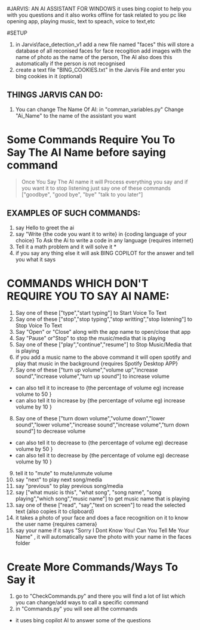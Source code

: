 #JARVIS: AN AI ASSISTANT FOR WINDOWS
it uses bing copiot to help you with you questions and it also works offline for task related to you pc like opening app, playing music, text to speach, voice to text,etc

#SETUP
1. in Jarvis\face_detection_v1 add a new file named "faces" this will store a database of all reconised faces for face recogition add images with the name of photo as the name of the person, The AI also does this automatically if the person is not recognised
2. create a text file "BING_COOKIES.txt" in the Jarvis File and enter you bing cookies in it (optional)

## THINGS JARVIS CAN DO:
1. You can change The Name Of AI: in "comman_variables.py" Change "Ai_Name" to the name of the assistant you want

# Some Commands Require You To Say The AI Name before saying command
> Once You Say The AI name it will Process everything you say and if you want it to stop listening just say one of these commands ["goodbye", "good bye", "bye" "talk to you later"]

## EXAMPLES OF SUCH COMMANDS:
1. say Hello to greet the ai
2. say "Write {the code you want it to write} in {coding language of your choice} To Ask the Ai to write a code in any language {requires internet}
3. Tell it a math problem and it will solve it  *
4. if you say any thing else it will ask BING COPILOT for the answer and tell you what it says

# COMMANDS WHICH DON'T REQUIRE YOU TO SAY AI NAME:
1. Say one of these ["type","start typing"] to Start Voice To Text
2. Say one of these ["stop","stop typing","stop writting","stop listening"] to Stop Voice To Text
3. Say "Open" or "Close" along with the app name to open/close that app
4. Say "Pause" or"Stop" to stop the music/media that is playing
5. Say one of these ["play","continue","resume"] to Stop Music/Media that is playing
6. if you add a music name to the above command it will open spotify and play that music in the background {requires Spotify Desktop APP}
7. Say one of these ["turn up volume","volume up","increase sound","increase volume","turn up sound"] to increase volume 
* can also tell it to increase to {the percentage of volume eg) increase volume to 50 }
* can also tell it to increase by {the percentage of volume eg) increase volume by 10 }
8. Say one of these ["turn down volume","volume down","lower sound","lower volume","increase sound","increase volume","turn down sound"] to decrease volume
* can also tell it to decrease to {the percentage of volume eg) decrease volume by 50 }
* can also tell it to decrease by {the percentage of volume eg) decrease volume by 10 }
9. tell it to "mute" to mute/unmute volume
10. say "next" to play next song/media
11. say "previous" to play previous song/media
12. say ["what music is this", "what song", "song name", "song playing","which song","music name"] to get music name that is playing
13. say one of these ["read", "say","text on screen"] to read the selected text {also copies it to clipboard}
14.  it takes a photo of your face and does a face recognition on it to know the user name {requires camera}
15. say your name if it says "Sorry I Dont Know You! Can You Tell Me Your Name" , it will automatically save the photo with your name in the faces folder

# Create More Commands/Ways To Say it
1. go to "CheckCommands.py" and there you will find a lot of list which you can change/add ways to call a specific command
2. in "Commands.py" you will see all the commands

* it uses bing copilot AI to answer some of the questions
